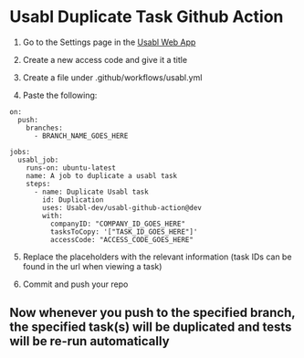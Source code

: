 # Usabl Duplicate Task Github Action

1. Go to the Settings page in the [Usabl Web App](https://app.usabl.dev)

2. Create a new access code and give it a title

3. Create a file under .github/workflows/usabl.yml

4. Paste the following:
```
on:
  push:
    branches:
      - BRANCH_NAME_GOES_HERE

jobs:
  usabl_job:
    runs-on: ubuntu-latest
    name: A job to duplicate a usabl task
    steps:
      - name: Duplicate Usabl task
        id: Duplication
        uses: Usabl-dev/usabl-github-action@dev
        with:
          companyID: "COMPANY_ID_GOES_HERE"
          tasksToCopy: '["TASK_ID_GOES_HERE"]'
          accessCode: "ACCESS_CODE_GOES_HERE"
```

5. Replace the placeholders with the relevant information (task IDs can be found in the url when viewing a task)

6. Commit and push your repo

## Now whenever you push to the specified branch, the specified task(s) will be duplicated and tests will be re-run automatically